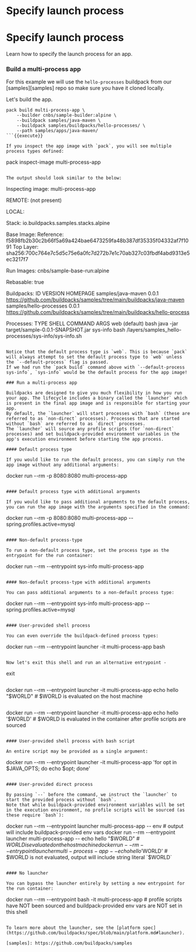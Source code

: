 # Specify launch process
# Specify launch process

Learn how to specify the launch process for an app.


### Build a multi-process app

For this example we will use the `hello-processes` buildpack from our [samples][samples] repo so make sure you have it cloned locally.

Let's build the app.
```
pack build multi-process-app \
    --builder cnbs/sample-builder:alpine \
    --buildpack samples/java-maven \
    --buildpack samples/buildpacks/hello-processes/ \
    --path samples/apps/java-maven/
```{{execute}}

If you inspect the app image with `pack`, you will see multiple process types defined:

```
pack inspect-image multi-process-app
```{{execute}}

The output should look similar to the below:

```
Inspecting image: multi-process-app

REMOTE:
(not present)

LOCAL:

Stack: io.buildpacks.samples.stacks.alpine

Base Image:
  Reference: f5898fb2b30c2b66f5a69a424bae6473259fa48b387df35335f04332af7f1091
  Top Layer: sha256:700c764e7c5d5c75e6a0fc7d272b7e1c70ab327c03fbdf4abd9313e5ec3217f7

Run Images:
  cnbs/sample-base-run:alpine

Rebasable: true

Buildpacks:
  ID                             VERSION           HOMEPAGE
  samples/java-maven             0.0.1             https://github.com/buildpacks/samples/tree/main/buildpacks/java-maven
  samples/hello-processes        0.0.1             https://github.com/buildpacks/samples/tree/main/buildpacks/hello-process

Processes:
  TYPE                 SHELL        COMMAND                                                     ARGS
  web (default)        bash         java -jar target/sample-0.0.1-SNAPSHOT.jar
  sys-info             bash         /layers/samples_hello-processes/sys-info/sys-info.sh
```

Notice that the default process type is `web`. This is because `pack` will always attempt to set the default process type to `web` unless the `--default-process` flag is passed.
If we had run the `pack build` command above with `--default-process sys-info`, `sys-info` would be the default process for the app image!

### Run a multi-process app

Buildpacks are designed to give you much flexibility in how you run your app. The lifecycle includes a binary called the `launcher` which is present in the final app image and is responsible for starting your app.
By default, the `launcher` will start processes with `bash` (these are referred to as `non-direct` processes). Processes that are started without `bash` are referred to as `direct` processes.
The `launcher` will source any profile scripts (for `non-direct` processes) and set buildpack-provided environment variables in the app's execution environment before starting the app process.

#### Default process type

If you would like to run the default process, you can simply run the app image without any additional arguments:

```
docker run --rm -p 8080:8080 multi-process-app
```{{execute}}

#### Default process type with additional arguments

If you would like to pass additional arguments to the default process, you can run the app image with the arguments specified in the command:

```
docker run --rm -p 8080:8080 multi-process-app --spring.profiles.active=mysql
```{{execute interrupt}}

#### Non-default process-type

To run a non-default process type, set the process type as the entrypoint for the run container:

```
docker run --rm --entrypoint sys-info multi-process-app
```{{execute interrupt}}

#### Non-default process-type with additional arguments

You can pass additional arguments to a non-default process type:

```
docker run --rm --entrypoint sys-info multi-process-app --spring.profiles.active=mysql
```{{execute interrupt}}

#### User-provided shell process

You can even override the buildpack-defined process types:

```
docker run --rm --entrypoint launcher -it multi-process-app bash
```{{execute interrupt}}

Now let's exit this shell and run an alternative entrypoint - 
```
exit
```{{execute interrupt}}
```
docker run --rm --entrypoint launcher -it multi-process-app echo hello "$WORLD" # $WORLD is evaluated on the host machine
```{{execute interrupt}}
```
docker run --rm --entrypoint launcher -it multi-process-app echo hello '$WORLD' # $WORLD is evaluated in the container after profile scripts are sourced
```{{execute interrupt}}

#### User-provided shell process with bash script

An entire script may be provided as a single argument:

```
docker run --rm --entrypoint launcher -it multi-process-app 'for opt in $JAVA_OPTS; do echo $opt; done'
```{{execute interrupt}}

#### User-provided direct process

By passing `--` before the command, we instruct the `launcher` to start the provided process without `bash`.
Note that while buildpack-provided environment variables will be set in the execution environment, no profile scripts will be sourced (as these require `bash`):

```
docker run --rm --entrypoint launcher multi-process-app -- env # output will include buildpack-provided env vars
docker run --rm --entrypoint launcher multi-process-app -- echo hello "$WORLD" # $WORLD is evaluated on the host machine
docker run --rm --entrypoint launcher multi-process-app -- echo hello '$WORLD' # $WORLD is not evaluated, output will include string literal `$WORLD`
```

#### No launcher

You can bypass the launcher entirely by setting a new entrypoint for the run container:

```
docker run --rm --entrypoint bash -it multi-process-app # profile scripts have NOT been sourced and buildpack-provided env vars are NOT set in this shell
```{{execute interrupt}}

To learn more about the launcher, see the [platform spec](https://github.com/buildpacks/spec/blob/main/platform.md#launcher).

[samples]: https://github.com/buildpacks/samples